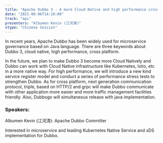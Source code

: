 ```yaml
---
title: "Apache Dubbo 3 - A more Cloud Native and high performance cross platform RPC framework"
date: "2021-08-06T14:10:00" 
track: "api"
presenters: "Albumen Kevin (江河清)"
stype: "Chinese Session"
---
```

In recent years, Apache Dubbo has been widely used for microservice governance based on Java language. There are three keywords about Dubbo 3, cloud native, high performance, cross platform.
 

 In the future, we plan to make Dubbo 3 become more Cloud Natively and Dubbo can work with Cloud Native infrastructure like Kubernetes, Istio, etc in a more native way. 
 For high performance, we will introduce a new kind service register model and conduct a series of performance stress tests to strengthen Dubbo.
 As for cross platform, next generation communication protocol, triple, based on HTTP/2 and grpc will make Dubbo communicate with other application more easier and more traffic management facilities friendly. Also, Dubbogo will simultaneous release with java implementation.
 ### Speakers: 
 Albumen Kevin (江河清): Apache Dubbo Committer

Interested in microservice and leading Kubernetes Native Service and xDS implementation for Dubbo.